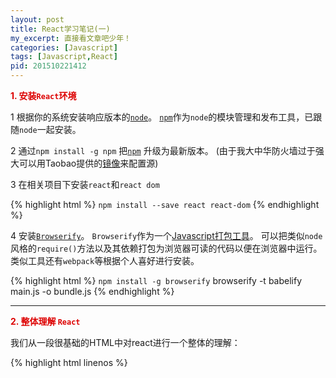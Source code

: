 ```yaml
---
layout: post
title: React学习笔记(一)
my_excerpt: 直接看文章吧少年！
categories: [Javascript]
tags: [Javascript,React]
pid: 201510221412
---
```


**<span style="color:#dd0000">1. 安装`React`环境</span>**

1 根据你的系统安装响应版本的[`node`](https://nodejs.org/en/)。
[`npm`](http://www.cnblogs.com/fsjohnhuang/p/4178019.html)作为`node`的模块管理和发布工具，已跟随`node`一起安装。

2 通过`npm install -g npm` 把[`npm`](https://docs.npmjs.com/getting-started/installing-node) 升级为最新版本。
(由于我大中华防火墙过于强大可以用Taobao提供的[镜像](http://npm.taobao.org/)来配置源)

3 在相关项目下安装`react`和`react dom`

{% highlight html %}
`npm install --save react react-dom`
{% endhighlight %}

4 安装[`Browserify`](http://browserify.org/#install)。
`Browserify`作为一个[Javascript打包工具](http://www.ruanyifeng.com/blog/2014/09/package-management.html)。
可以把类似`node`风格的`require()`方法以及其依赖打包为浏览器可读的代码以便在浏览器中运行。 
类似工具还有`webpack`等根据个人喜好进行安装。

{% highlight html %}
`npm install -g browserify`
browserify -t babelify main.js -o bundle.js
{% endhighlight %}

---

**<span style="color:#dd0000">2. 整体理解 `React`</span>**

我们从一段很基础的HTML中对react进行一个整体的理解：

{% highlight html linenos %}
<!DOCTYPE html>
<html>
<head>
	<script src="../build/react.js"></script>
	<script src="../build/react-dom.js"></script>
	<script src="../build/browser.min.js"></script>
</head>
<body>
	<script type="text/babel">
		var Hello = React.createClass({
			getInitialState: function () {
				return {
					opacity: 1.0
				};
			},
			getDefaultProps : function () {
				return {
					name: 'hello'
				};
			},
			propTypes: {
				name: React.PropTypes.string.isRequired,
			},
			componentDidMount: function () {
				this.timer = setInterval(function () {
					var opacity = this.state.opacity;
					opacity -= .05;
					if (opacity < 0.1) {
						opacity = 1.0;
					}
					this.setState({
						opacity: opacity
					});
				}.bind(this), 100);
			},

			render: function () {
				return (
					<div style={{opacity: this.state.opacity}}>
						Hello {this.props.name}
					</div>
					);
			}
		});

		ReactDOM.render(
			<Hello name="world"/>,
			document.body
			);
	</script>
</body>
</html>
{% endhighlight %}

a. 代码最开始加载三个库，`react`是React的核心库，`react-dom`提供与DOM相关的功能，`browser`将`jsx`语法转化为javascript语法，这一步往往在服务器上完成。

b. `ReactDOM.render()`方法是react最基本的方法，将模板转为HTML语言，并插入指定DOM节点。

c. `JSX语法(Javascript XML)`，让HTML，javascript可以混写，遇到HTML标签`<开头`就用HTML解析，遇到`{`开头就用Javascript规则解析，遇到`{``{`开头就解析为CSS。JSX有严格的标准。

d. `React.createClass()`用于生成组件类，以上例子中变量`Hello`就是我们生成的组件类，模板插入`<Hello />`，就会自动生成一个Hello的实例。组件类通过render来输出组件。

e. 在生成组件类时，可以通过**<span style="color:#b00">this.props</span>**定义组件属性。比如render上的`name="world"`就是我们的属性。在组件中可以通过`this.props.name`来读取！不过值得注意的是要避开javascript的保留字如class，for等。

f. 为了保证组件属性`props`的正确性，我们需要一种验证机制验证参数是否符合要求。可以通过`PropTypes`来验证。同样我们可以通过`getDefaultProps`来设置组件属性的默认值。

g. 组件免不了要和用户互动，一开始有一个初始值，互动就会导致状态发生变化。从而触发重新渲染UI。比如上例中，我们定义了`this.state.opacity`。并定义了一个定时机制每100ms就改变状态。`this.setState`方法就修改状态值。每次修改之后，就会`自动调用render`去重新渲染组件。由于 this.props 和 this.state 都用于描述组件的特性，可能会产生混淆。一个简单的区分方法是，this.props 表示那些一旦定义，就不再改变的特性，而 this.state 是会随着用户互动而产生变化的特性。

y. 组件是有生命周期的。分为三个状态`Mounting 已插入真实 DOM`,`Updating正在被重新渲染`,`unMounting已移出真实 DOM`
`React` 为每个状态都提供了两种处理函数，`will` 函数在进入状态之前调用，`did` 函数在进入状态之后调用，三种状态共计五种处理函数。

>componentWillMount()

>componentDidMount()

>componentWillUpdate(object nextProps, object nextState)

>componentDidUpdate(object prevProps, object prevState)

>componentWillUnmount()

[React 入门](http://www.ruanyifeng.com/blog/2015/03/react.html);

